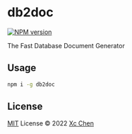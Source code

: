 # db2doc

[![NPM version](https://img.shields.io/npm/v/db2doc?color=a1b858&label=)](https://www.npmjs.com/package/db2doc)

The Fast Database Document Generator

## Usage


```sh
npm i -g db2doc
```

## License

[MIT](./LICENSE) License © 2022 [Xc Chen](https://github.com/xbmlz)
